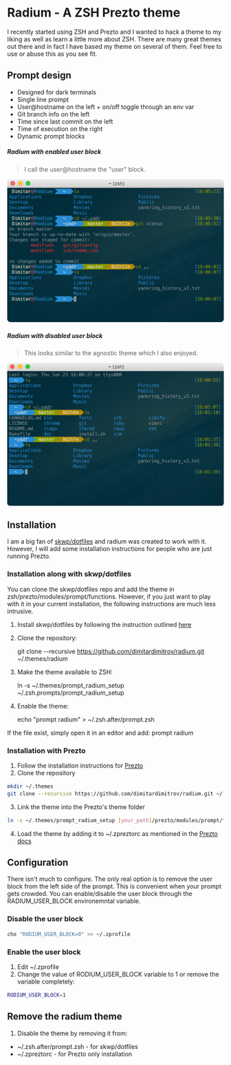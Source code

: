 # Radium - A ZSH Prezto theme

I recently started using ZSH and Prezto and I wanted to hack a theme to my liking
as well as learn a little more about ZSH. There are many great themes out there
and in fact I have based my theme on several of them. Feel free to use or abuse
this as you see fit.

## Prompt design
- Designed for dark terminals
- Single line prompt
- User@hostname on the left + on/off toggle through an env var
- Git branch info on the left
- Time since last commit on the left
- Time of execution on the right
- Dynamic prompt blocks

##### Radium with enabled user block
> I call the user@hostname the "user" block.

![](radium-user-block-on.png)

##### Radium with disabled user block
> This looks similar to the agnostic theme which I also enjoyed.

![](radium-user-block-off.png)

## Installation

I am a big fan of [skwp/dotfiles](https://github.com/skwp/dotfiles) and radium was created to work with it. However, I will add some installation instructions for people who are just running Prezto.

### Installation along with skwp/dotfiles
You can clone the skwp/dotfiles repo and add the theme in zsh/prezto/modules/prompt/functions. However, if you just want to play with it in your current installation, the following instructions are much less intrusive.

  1. Install skwp/dotfiles by following the instruction outlined [here](https://github.com/skwp/dotfiles#installation)
  2. Clone the repository:

        git clone --recursive https://github.com/dimitardimitrov/radium.git ~/.themes/radium

  3. Make the theme available to ZSH:

        ln -s ~/.themes/prompt_radium_setup ~/.zsh.prompts/prompt_radium_setup

  4. Enable the theme:

        echo "prompt radium" > ~/.zsh.after/prompt.zsh

If the file exist, simply open it in an editor and add:
        prompt radium

### Installation with Prezto
1. Follow the installation instructions for [Prezto](https://github.com/sorin-ionescu/prezto)
2. Clone the repository
```bash
mkdir ~/.themes
git clone --recursive https://github.com/dimitardimitrov/radium.git ~/.themes/radium
```
3. Link the theme into the Prezto's theme folder
```bash
ln -s ~/.themes/prompt_radium_setup [your_path]/prezto/modules/prompt/functions/prompt_radium_setup
```
4. Load the theme by adding it to ~/.zpreztorc as mentioned in the [Prezto docs](https://github.com/sorin-ionescu/prezto)


## Configuration
There isn't much to configure. The only real option is to remove the user block from the left side of the prompt. This is convenient when your prompt gets crowded. You can enable/disable the user block through the RADIUM_USER_BLOCK environemntal variable. 

### Disable the user block
```bash
cho "RODIUM_USER_BLOCK=0" >> ~/.zprofile
```
### Enable the user block
1. Edit ~/.zprofile
2. Change the value of RODIUM_USER_BLOCK variable to 1 or remove the variable completely:
```bash
RODIUM_USER_BLOCK=1
```

## Remove the radium theme
1. Disable the theme by removing it from:
- ~/.zsh.after/prompt.zsh - for skwp/dotfiles
- ~/.zpreztorc - for Prezto only installation

